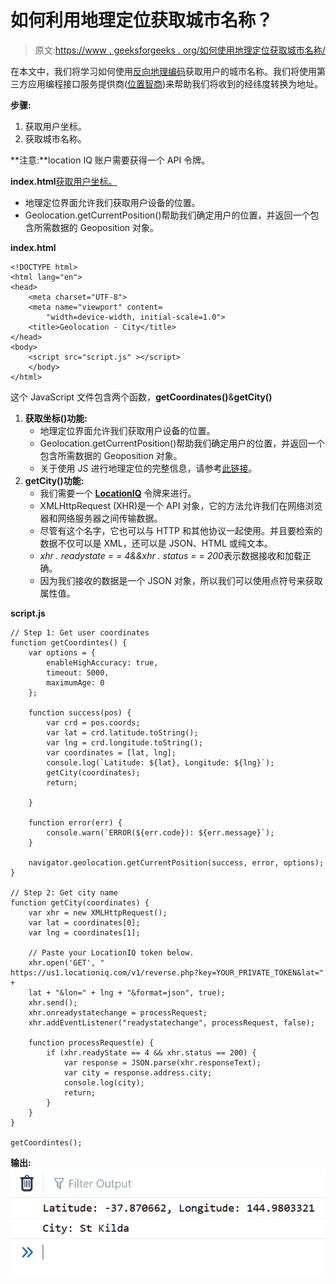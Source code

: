 # 如何利用地理定位获取城市名称？

> 原文:[https://www . geeksforgeeks . org/如何使用地理定位获取城市名称/](https://www.geeksforgeeks.org/how-to-get-city-name-by-using-geolocation/)

在本文中，我们将学习如何使用[反向地理编码](https://en.wikipedia.org/wiki/Reverse_geocoding)获取用户的城市名称。我们将使用第三方应用编程接口服务提供商([位置智商](https://locationiq.com/))来帮助我们将收到的经纬度转换为地址。

**步骤:**

1.  获取用户坐标。
2.  获取城市名称。

**注意:**location IQ 账户需要获得一个 API 令牌。

**index.html**[获取用户坐标。](https://www.geeksforgeeks.org/html-geolocation/)

*   地理定位界面允许我们获取用户设备的位置。
*   Geolocation.getCurrentPosition()帮助我们确定用户的位置，并返回一个包含所需数据的 Geoposition 对象。

**index.html**

```
<!DOCTYPE html>
<html lang="en">
<head>
    <meta charset="UTF-8">
    <meta name="viewport" content=
        "width=device-width, initial-scale=1.0">
    <title>Geolocation - City</title>
</head>
<body>
    <script src="script.js" ></script>
    </body>
</html>
```

这个 JavaScript 文件包含两个函数，**getCoordinates()**&**getCity()**

1.  **获取坐标()功能:**
    *   地理定位界面允许我们获取用户设备的位置。
    *   Geolocation.getCurrentPosition()帮助我们确定用户的位置，并返回一个包含所需数据的 Geoposition 对象。
    *   关于使用 JS 进行地理定位的完整信息，请参考[此链接](https://developer.mozilla.org/en-US/docs/Web/API/Geolocation/getCurrentPosition)。
2.  **getCity()功能:**
    *   我们需要一个 **[LocationIQ](https://www.locationiq.com/)** 令牌来进行。
    *   XMLHttpRequest (XHR)是一个 API 对象，它的方法允许我们在网络浏览器和网络服务器之间传输数据。
    *   尽管有这个名字，它也可以与 HTTP 和其他协议一起使用。并且要检索的数据不仅可以是 XML，还可以是 JSON、HTML 或纯文本。
    *   *xhr . readystate = = 4&&xhr . status = = 200*表示数据接收和加载正确。
    *   因为我们接收的数据是一个 JSON 对象，所以我们可以使用点符号来获取属性值。

**script.js**

```
// Step 1: Get user coordinates
function getCoordintes() {
    var options = {
        enableHighAccuracy: true,
        timeout: 5000,
        maximumAge: 0
    };

    function success(pos) {
        var crd = pos.coords;
        var lat = crd.latitude.toString();
        var lng = crd.longitude.toString();
        var coordinates = [lat, lng];
        console.log(`Latitude: ${lat}, Longitude: ${lng}`);
        getCity(coordinates);
        return;

    }

    function error(err) {
        console.warn(`ERROR(${err.code}): ${err.message}`);
    }

    navigator.geolocation.getCurrentPosition(success, error, options);
}

// Step 2: Get city name
function getCity(coordinates) {
    var xhr = new XMLHttpRequest();
    var lat = coordinates[0];
    var lng = coordinates[1];

    // Paste your LocationIQ token below.
    xhr.open('GET', "
https://us1.locationiq.com/v1/reverse.php?key=YOUR_PRIVATE_TOKEN&lat=" +
    lat + "&lon=" + lng + "&format=json", true);
    xhr.send();
    xhr.onreadystatechange = processRequest;
    xhr.addEventListener("readystatechange", processRequest, false);

    function processRequest(e) {
        if (xhr.readyState == 4 && xhr.status == 200) {
            var response = JSON.parse(xhr.responseText);
            var city = response.address.city;
            console.log(city);
            return;
        }
    }
}

getCoordintes();
```

**输出:**
![](img/37fbe9426ca2fe555359607925679487.png)